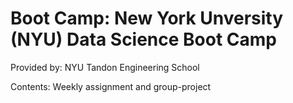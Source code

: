 # Boot Camp: New York Unversity (NYU) Data Science Boot Camp

Provided by: NYU Tandon Engineering School

Contents: Weekly assignment and group-project


